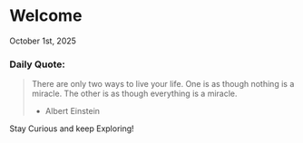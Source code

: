 # Welcome

October 1st, 2025

### Daily Quote:
> There are only two ways to live your life. One is as though nothing is a miracle. The other is as though everything is a miracle.
> 	- Albert Einstein

Stay Curious and keep Exploring!
